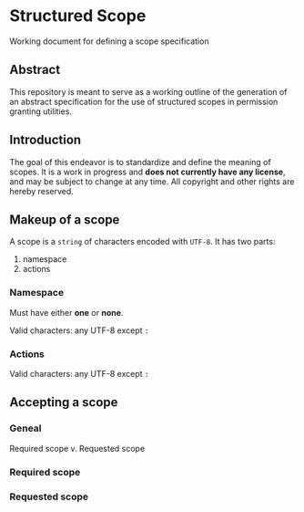 # Structured Scope
Working document for defining a scope specification

## Abstract

This repository is meant to serve as a working outline of the generation of an abstract specification for the use of structured scopes in permission granting utilities.

## Introduction

The goal of this endeavor is to standardize and define the meaning of scopes. It is a work in progress and **does not currently have any license**, and may be subject to change at any time. All copyright and other rights are hereby reserved.

## Makeup of a scope

A scope is a `string` of characters encoded with `UTF-8`. It has two parts:

1. namespace
2. actions

### Namespace

Must have either **one** or **none**.

Valid characters: any UTF-8 except `:`

### Actions

Valid characters: any UTF-8 except `:`

## Accepting a scope

### Geneal

Required scope v. Requested scope

### Required scope

### Requested scope

